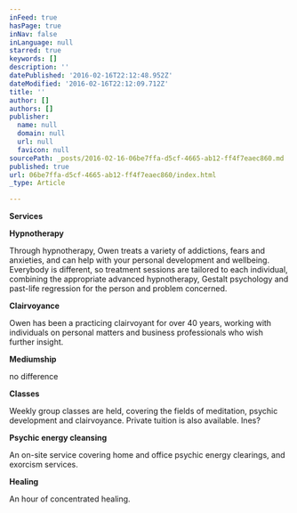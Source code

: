 ```yaml
---
inFeed: true
hasPage: true
inNav: false
inLanguage: null
starred: true
keywords: []
description: ''
datePublished: '2016-02-16T22:12:48.952Z'
dateModified: '2016-02-16T22:12:09.712Z'
title: ''
author: []
authors: []
publisher:
  name: null
  domain: null
  url: null
  favicon: null
sourcePath: _posts/2016-02-16-06be7ffa-d5cf-4665-ab12-ff4f7eaec860.md
published: true
url: 06be7ffa-d5cf-4665-ab12-ff4f7eaec860/index.html
_type: Article

---
```

**Services**

**Hypnotherapy**

Through hypnotherapy, Owen treats a variety of addictions, fears and anxieties, and can help with your personal development and wellbeing. Everybody is different, so treatment sessions are tailored to each individual, combining the appropriate advanced hypnotherapy, Gestalt psychology and past-life regression for the person and problem concerned. 

**Clairvoyance**

Owen has been a practicing clairvoyant for over 40 years, working with individuals on personal matters and business professionals who wish further insight. 

**Mediumship**

no difference

**Classes**

Weekly group classes are held, covering the fields of meditation, psychic development and clairvoyance. Private tuition is also available. Ines?

**Psychic energy cleansing**

An on-site service covering home and office psychic energy clearings, and exorcism services. 

**Healing**

An hour of concentrated healing.